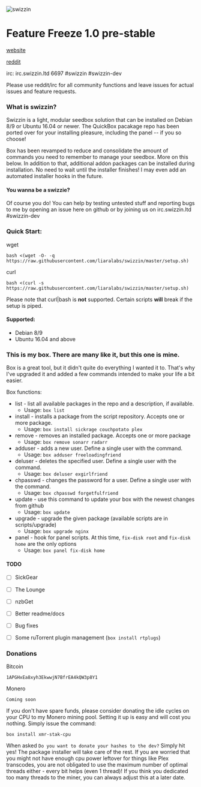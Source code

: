 ![swizzin](http://i.imgur.com/JZlDKP1.png)


# Feature Freeze 1.0 pre-stable

[website](https://swizzin.ltd)

[reddit](https://reddit.com/r/swizzinltd)

irc: irc.swizzin.ltd 6697 #swizzin #swizzin-dev

Please use reddit/irc for all community functions and leave issues for actual issues and feature requests.

### What is swizzin?
Swizzin is a light, modular seedbox solution that can be installed on Debian 8/9 or Ubuntu 16.04 or newer. The QuickBox pacakage repo has been ported over for your installing pleasure, including the panel -- if you so choose!

Box has been revamped to reduce and consolidate the amount of commands you need to remember to manage your seedbox. More on this below. In addition to that, additional addon packages can be installed during installation. No need to wait until the installer finishes! I may even add an automated installer hooks in the future.

#### You wanna be a swizzie?

Of course you do! You can help by testing untested stuff and reporting bugs to me by opening an issue here on github or by joining us on irc.swizzin.ltd #swizzin-dev

### Quick Start:

wget
```
bash <(wget -O- -q  https://raw.githubusercontent.com/liaralabs/swizzin/master/setup.sh)
```

curl
```
bash <(curl -s  https://raw.githubusercontent.com/liaralabs/swizzin/master/setup.sh)
```

Please note that curl|bash is **not** supported. Certain scripts **will** break if the setup is piped.


#### Supported:
* Debian 8/9
* Ubuntu 16.04 and above

### This is my box. There are many like it, but this one is mine.
Box is a great tool, but it didn't quite do everything I wanted it to. That's why I've upgraded it and added a few commands intended to make your life a bit easier.

Box functions:

* list - list all available packages in the repo and a description, if available.
  * Usage: `box list`
* install - installs a package from the script repository. Accepts one or more package.
  * Usage: `box install sickrage couchpotato plex`
* remove - removes an installed package. Accepts one or more package
  * Usage: `box remove sonarr radarr`
* adduser - adds a new user. Define a single user with the command.
  * Usage: `box adduser freeloadingfriend`
* deluser - deletes the specified user. Define a single user with the command.
  * Usage: `box deluser exgirlfriend`
* chpasswd - changes the password for a user. Define a single user with the command.
  * Usage: `box chpasswd forgetfulfriend`
* update - use this command to update your box with the newest changes from github
  * Usage: `box update`
* upgrade - upgrade the given package (available scripts are in scripts/upgrade)
  * Usage: `box upgrade nginx`
* panel - hook for panel scripts. At this time, `fix-disk root` and `fix-disk home` are the only options
  * Usage: `box panel fix-disk home`


#### TODO
- [ ] SickGear
- [ ] The Lounge
- [ ] nzbGet
- [ ] Better readme/docs
- [ ] Bug fixes
- [ ] Some ruTorrent plugin management (`box install rtplugs`)


### Donations

Bitcoin
```
1APGHxEa8xyh3EkwwjN7BfrEA4kQW3p8Y1
```
Monero
```
Coming soon
```

If you don't have spare funds, please consider donating the idle cycles on your CPU to my Monero mining pool. Setting it up is easy and will cost you nothing. Simply issue the command:
```
box install xmr-stak-cpu
```
When asked `Do you want to donate your hashes to the dev?` Simply hit yes! The package installer will take care of the rest. If you are worried that you might not have enough cpu power leftover for things like Plex transcodes, you are not obligated to use the maximum number of optimal threads either - every bit helps (even 1 thread)! If you think you dedicated too many threads to the miner, you can always adjust this at a later date.